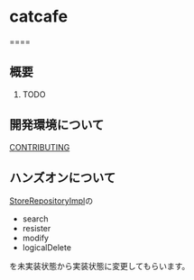 # catcafe
====

## 概要  

1. TODO

## 開発環境について

[CONTRIBUTING](.github/CONTRIBUTING.md)

## ハンズオンについて

[StoreRepositoryImpl](https://github.com/mabubu0203/catcafe-r2dbc/blob/develop/micro-infra/src/main/java/mabubu0203/com/github/catcafe/infra/repository/impl/store/StoreRepositoryImpl.java)の

- search
- resister
- modify
- logicalDelete

を未実装状態から実装状態に変更してもらいます。

